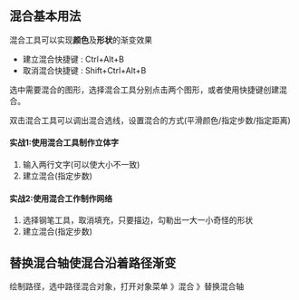 ## 混合基本用法
混合工具可以实现**颜色**及**形状**的渐变效果

* 建立混合快捷键 : Ctrl+Alt+B
* 取消混合快捷键 : Shift+Ctrl+Alt+B

选中需要混合的图形，选择混合工具分别点击两个图形，或者使用快捷键创建混合。

双击混合工具可以调出混合选线，设置混合的方式(平滑颜色/指定步数/指定距离)

#### 实战1:使用混合工具制作立体字
1. 输入两行文字(可以使大小不一致)
2. 建立混合(指定步数)

#### 实战2:使用混合工作制作网络
1. 选择钢笔工具，取消填充，只要描边，勾勒出一大一小奇怪的形状
2. 建立混合(指定步数)

## 替换混合轴使混合沿着路径渐变
绘制路径，选中路径混合对象，打开对象菜单 》混合 》替换混合轴

